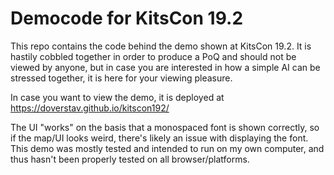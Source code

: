 # Democode for KitsCon 19.2

This repo contains the code behind the demo shown at KitsCon 19.2. It is hastily cobbled together in order to produce a PoQ and should not be viewed by anyone, but in case you are interested in how a simple AI can be stressed together, it is here for your viewing pleasure.

In case you want to view the demo, it is deployed at https://doverstav.github.io/kitscon192/

The UI "works" on the basis that a monospaced font is shown correctly, so if the map/UI looks weird, there's likely an issue with displaying the font. This demo was mostly tested and intended to run on my own computer, and thus hasn't been properly tested on all browser/platforms.
